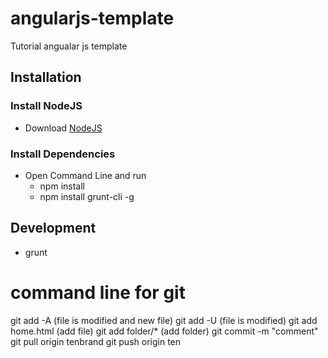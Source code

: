 angularjs-template
==================

Tutorial angualar js template

## Installation
### Install NodeJS
  - Download [NodeJS](http://nodejs.org)
### Install Dependencies
  - Open Command Line and run
    * npm install
    * npm install grunt-cli -g

## Development
- grunt

command line for git
==================

git add -A (file is modified and new file)
git add -U (file is modified)
git add home.html (add file)
git add folder/* (add folder)
git commit -m "comment"
git pull origin tenbrand
git push origin ten
